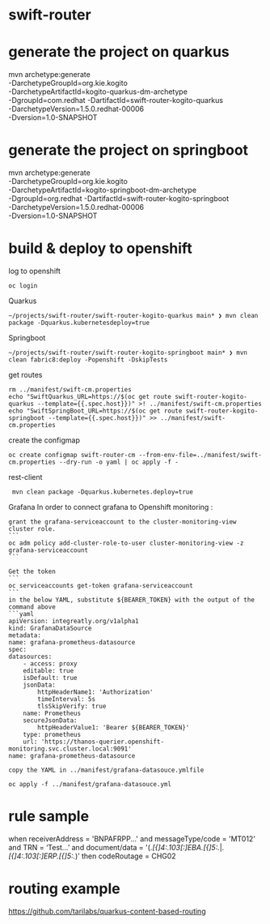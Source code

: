 # swift-router

# generate the project on quarkus
mvn archetype:generate \
-DarchetypeGroupId=org.kie.kogito \
-DarchetypeArtifactId=kogito-quarkus-dm-archetype \
-DgroupId=com.redhat -DartifactId=swift-router-kogito-quarkus \
-DarchetypeVersion=1.5.0.redhat-00006 \
-Dversion=1.0-SNAPSHOT

# generate the project on springboot
mvn archetype:generate \
-DarchetypeGroupId=org.kie.kogito \
-DarchetypeArtifactId=kogito-springboot-dm-archetype \
-DgroupId=org.redhat -DartifactId=swift-router-kogito-springboot \
-DarchetypeVersion=1.5.0.redhat-00006 \
-Dversion=1.0-SNAPSHOT

# build & deploy to openshift
log to openshift
```
oc login 
```

Quarkus
```
~/projects/swift-router/swift-router-kogito-quarkus main* ❯ mvn clean package -Dquarkus.kubernetesdeploy=true                                                                                   
```       

Springboot
```
~/projects/swift-router/swift-router-kogito-springboot main* ❯ mvn clean fabric8:deploy -Popenshift -DskipTests
```  
get routes
```
rm ../manifest/swift-cm.properties
echo "SwiftQuarkus_URL=https://$(oc get route swift-router-kogito-quarkus --template={{.spec.host}})" >! ../manifest/swift-cm.properties
echo "SwiftSpringBoot_URL=https://$(oc get route swift-router-kogito-springboot --template={{.spec.host}})" >> ../manifest/swift-cm.properties
```
create the configmap
```
oc create configmap swift-router-cm --from-env-file=../manifest/swift-cm.properties --dry-run -o yaml | oc apply -f -   
```

rest-client
```
 mvn clean package -Dquarkus.kubernetes.deploy=true  
````

Grafana
In order to connect grafana to Openshift monitoring :

    grant the grafana-serviceaccount to the cluster-monitoring-view cluster role.
    ```
    oc adm policy add-cluster-role-to-user cluster-monitoring-view -z grafana-serviceaccount
    ```

    Get the token 
    ```
    oc serviceaccounts get-token grafana-serviceaccount
    ``` 
    in the below YAML, substitute ${BEARER_TOKEN} with the output of the command above 
    ```yaml
    apiVersion: integreatly.org/v1alpha1
    kind: GrafanaDataSource
    metadata:
    name: grafana-prometheus-datasource
    spec:
    datasources:
        - access: proxy
        editable: true
        isDefault: true
        jsonData:
            httpHeaderName1: 'Authorization'
            timeInterval: 5s
            tlsSkipVerify: true
        name: Prometheus
        secureJsonData:
            httpHeaderValue1: 'Bearer ${BEARER_TOKEN}'
        type: prometheus
        url: 'https://thanos-querier.openshift-monitoring.svc.cluster.local:9091'
    name: grafana-prometheus-datasource
  ```
  copy the YAML in ../manifest/grafana-datasouce.ymlfile
  ```
    oc apply -f ../manifest/grafana-datasouce.yml
 
# rule sample
when 
receiverAddress = 'BNPAFRPP...' and messageType/code = 'MT012’ and TRN = ‘Test…’ and document/data =
'(.*[{]4:.*103[:]EBA.*[{]5:.*|.*[{]4:.*103[:]ERP.*[{]5:.*)’
then 
codeRoutage = CHG02

# routing example
https://github.com/tarilabs/quarkus-content-based-routing